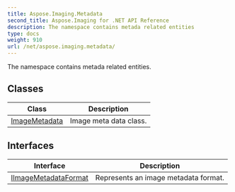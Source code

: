 ```yaml
---
title: Aspose.Imaging.Metadata
second_title: Aspose.Imaging for .NET API Reference
description: The namespace contains metada related entities
type: docs
weight: 910
url: /net/aspose.imaging.metadata/
---
```

The namespace contains metada related entities.

## Classes

| Class | Description |
| --- | --- |
| [ImageMetadata](./imagemetadata/) | Image meta data class. |
## Interfaces

| Interface | Description |
| --- | --- |
| [IImageMetadataFormat](./iimagemetadataformat/) | Represents an image metadata format. |


